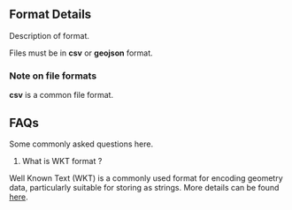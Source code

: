 ## Format Details

Description of format.

Files must be in **csv** or **geojson** format.

### Note on file formats

**csv** is a common file format.

## FAQs

Some commonly asked questions here.

1. What is WKT format ?

Well Known Text (WKT) is a commonly used format for encoding geometry data, particularly suitable for storing as strings.
More details can be found [here](https://libgeos.org/specifications/wkt/).

